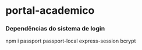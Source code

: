 # portal-academico


### Dependências do sistema de login

npm i passport passport-local express-session bcrypt


